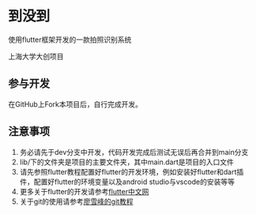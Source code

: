 # 到没到

使用flutter框架开发的一款拍照识别系统

上海大学大创项目

## 参与开发

在GitHub上Fork本项目后，自行完成开发。

## 注意事项

1. 务必请先于dev分支中开发，代码开发完成后测试无误后再合并到main分支
2. lib/下的文件夹是项目的主要文件夹，其中main.dart是项目的入口文件
3. 请先参照flutter教程配置好flutter的开发环境，例如安装好flutter和dart插件，配置好flutter的环境变量以及android studio与vscode的安装等等
4. 更多关于flutter的开发请参考[flutter中文网](https://flutterchina.club/get-started/install/)
5. 关于git的使用请参考[廖雪峰的git教程](https://www.liaoxuefeng.com/wiki/896043488029600)

